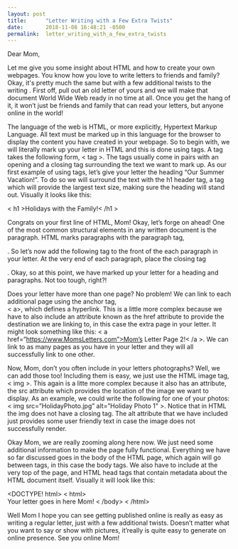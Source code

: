 ```yaml
---
layout: post
title:      "Letter Writing with a Few Extra Twists"
date:       2018-11-08 16:48:21 -0500
permalink:  letter_writing_with_a_few_extra_twists
---
```



Dear Mom,

Let me give you some insight about HTML and how to create your own webpages.  You know how you love to write letters to friends and family?  Okay, it's pretty much the same but with a few additional twists to the writing .  First off,  pull out an old letter of yours and we will make that document World Wide Web ready in no time at all.  Once you get the hang of it, it won’t just be friends and family that can read your letters, but anyone online in the world!

The language of the web is HTML, or more explicitly, Hypertext Markup Language.  All text must be marked up in this language for the browser to display the content you have created in your webpage.  So to begin with, we will literally mark up your letter in HTML and this is done using tags.  A tag takes the following form, < tag >.  The tags usually come in pairs with an opening and a closing tag surrounding the text we want to mark up.  As our first example of using tags, let’s  give your letter the heading  “Our Summer Vacation!”.  To do so we will surround the text with the h1 header tag, a tag which will provide the largest text size, making sure the heading will stand out.  Visually it looks like this:

< h1 >Holidays with the Family!< /h1 >
 
 Congrats on your first line of HTML, Mom!  Okay, let’s forge on ahead!  One of the most common structural  elements in any written document is the paragraph.  HTML marks paragraphs with the paragraph tag, <p>.  So let’s now add the following tag to the front of the each paragraph in your letter.  At the very end of each paragraph, place the closing tag </p>.  Okay, so at this point, we have marked up your letter for a heading and paragraphs.  Not too tough, right?!  
 
Does your letter have more than one page?  No problem!  We can link to each additional page using the anchor tag,    
< a>, which defines a hyperlink.  This is a little more complex because we have to also include an attribute known as the href attribute to provide the destination we are linking to, in this case the extra page in your letter.  It might look something like this:  < a href=”https://www.MomsLetters.com”>Mom’s Letter Page 2!< /a >.  We can link to as many pages as you have in your letter and they will all successfully link to one other.

Now, Mom, don’t you often include in your letters photographs?  Well, we can add those too!   Including them is easy, we just use the HTML image tag, < img >.  This again is a litte more complex because it also has  an attribute, the src attribute  which provides  the location of the image we want to display.  As an example, we could write the following for one of your photos:  < img src=”HolidayPhoto.jpg” alt=”Holiday Photo 1" >.  Notice that in HTML the img does not have a closing tag.  The alt attribute that we have included just provides some user friendly text in case the image does not successfully render.

Okay Mom, we are really zooming along here now.  We just need some additional information to make the page fully functional.  Everything we have so far discussed goes in the body of the HTML page, which again will go between tags, in this case the body tags.  We also have to include <!DOCTYPE html> at the very top of the page, and HTML head tags that contain metadata about the HTML document itself.  Visually it will look like this:

<DOCTYPE! html>
< html>
	<head>
               </head>	
               <body>
                                        Your letter goes in here Mom!
               < /body>
< /html>

Well Mom I hope you can see getting published online is really as easy as writing a regular letter, just with a few additional twists.  Doesn’t matter what you want to say or show with pictures, it’really is quite easy to generate on online presence.  See you online Mom!


